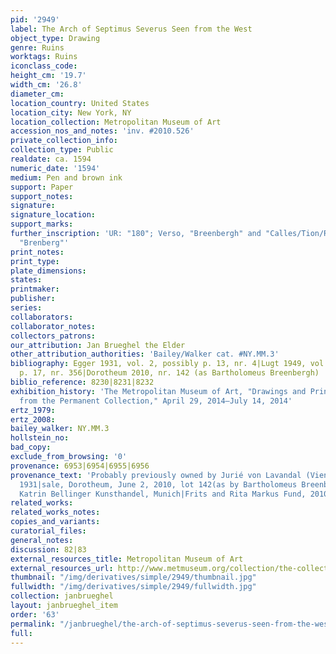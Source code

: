 ```yaml
---
pid: '2949'
label: The Arch of Septimus Severus Seen from the West
object_type: Drawing
genre: Ruins
worktags: Ruins
iconclass_code:
height_cm: '19.7'
width_cm: '26.8'
diameter_cm:
location_country: United States
location_city: New York, NY
location_collection: Metropolitan Museum of Art
accession_nos_and_notes: 'inv. #2010.526'
private_collection_info:
collection_type: Public
realdate: ca. 1594
numeric_date: '1594'
medium: Pen and brown ink
support: Paper
support_notes:
signature:
signature_location:
support_marks:
further_inscription: 'UR: "180"; Verso, "Breenbergh" and "Calles/Tion/Rosam"; Verso,
  "Brenberg"'
print_notes:
print_type:
plate_dimensions:
states:
printmaker:
publisher:
series:
collaborators:
collaborator_notes:
collectors_patrons:
our_attribution: Jan Brueghel the Elder
other_attribution_authorities: 'Bailey/Walker cat. #NY.MM.3'
bibliography: Egger 1931, vol. 2, possibly p. 13, nr. 4|Lugt 1949, vol. 1, possibly
  p. 17, nr. 356|Dorotheum 2010, nr. 142 (as Bartholomeus Breenbergh)
biblio_reference: 8230|8231|8232
exhibition_history: 'The Metropolitan Museum of Art, "Drawings and Prints: Selections
  from the Permanent Collection," April 29, 2014–July 14, 2014'
ertz_1979:
ertz_2008:
bailey_walker: NY.MM.3
hollstein_no:
bad_copy:
exclude_from_browsing: '0'
provenance: 6953|6954|6955|6956
provenance_text: 'Probably previously owned by Jurié von Lavandal (Vienna), before
  1931|sale, Dorotheum, June 2, 2010, lot 142(as by Bartholomeus Breenbergh)|Vendor:
  Katrin Bellinger Kunsthandel, Munich|Frits and Rita Markus Fund, 2010'
related_works:
related_works_notes:
copies_and_variants:
curatorial_files:
general_notes:
discussion: 82|83
external_resources_title: Metropolitan Museum of Art
external_resources_url: http://www.metmuseum.org/collection/the-collection-online/search/394484
thumbnail: "/img/derivatives/simple/2949/thumbnail.jpg"
fullwidth: "/img/derivatives/simple/2949/fullwidth.jpg"
collection: janbrueghel
layout: janbrueghel_item
order: '63'
permalink: "/janbrueghel/the-arch-of-septimus-severus-seen-from-the-west"
full:
---
```

